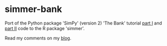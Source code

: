# simmer-bank

Port of the Python package 'SimPy' (version 2) 'The Bank' tutorial [part I](https://pythonhosted.org/SimPy/Tutorials/TheBank.html) and [part II](https://pythonhosted.org/SimPy/Tutorials/TheBank2.html) code to the R package 'simmer'.

Read my comments on my [blog](http://nacnudus.github.io/crossprod/simmer-vs-simpy-the-bank-part-i).
